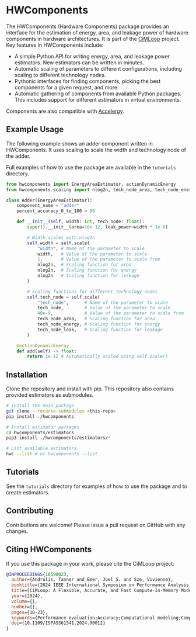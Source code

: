 # HWComponents
The HWComponents (Hardware Components) package provides an interface for the estimation
of energy, area, and leakage power of hardware components in hardware architectures. It
is part of the [CiMLoop](https://github.com/mit-emze/cimloop) project. Key features in
HWComponents include:

- A simple Python API for writing energy, area, and leakage power estimators. New
  estimators can be written in minutes.
- Automatic scaling of parameters to different configurations, including scaling to
  different technology nodes.
- Pythonic interfaces for finding components, picking the best components for a given
  request, and more.
- Automatic gathering of components from available Python packages. This includes
  support for different estimators in virtual environments.

Components are also compatible with
[Accelergy](https://github.com/accelergy-project/accelergy).

## Example Usage

The following example shows an adder component written in HWComponents. It uses scaling
to scale the width and technology node of the adder.

Full examples of how to use the package are available in the `tutorials` directory.

```python
from hwcomponents import EnergyAreaEstimator, actionDynamicEnergy
from hwcomponents.scaling import nlog2n, tech_node_area, tech_node_energy, tech_node_leak

class Adder(EnergyAreaEstimator):
    component_name = "adder"
    percent_accuracy_0_to_100 = 80

    def __init__(self, width: int, tech_node: float):
        super().__init__(area=10e-12, leak_power=width * 1e-6)

        # Width scales with nlog2n
        self.width = self.scale(
            "width", # Name of the parameter to scale
            width,   # Value of the parameter to scale
            1,       # Value of the parameter to scale from
            nlog2n,  # Scaling function for area
            nlog2n,  # Scaling function for energy
            nlog2n   # Scaling function for leakage
        )

        # Scaling functions for different technology nodes
        self.tech_node = self.scale(
            "tech_node",      # Name of the parameter to scale
            tech_node,        # Value of the parameter to scale
            40e-9,            # Value of the parameter to scale from
            tech_node_area,   # Scaling function for area
            tech_node_energy, # Scaling function for energy
            tech_node_leak,   # Scaling function for leakage
        )

    @actionDynamicEnergy
    def add(self) -> float:
        return 1e-12 # Automatically scaled using self.scale()
```

## Installation
Clone the repository and install with pip. This repository also contains provided
estimators as submodules.

```bash
# Install the main package
git clone --recurse-submodules <this-repo>
pip install ./hwcomponents

# Install estimator packages
cd hwcomponents/estimators
pip3 install ./hwcomponents/estimators/*

# List available estimators
hwc --list # or hwcomponents --list
```

## Tutorials

See the `tutorials` directory for examples of how to use the package and to create
estimators.

## Contributing

Contributions are welcome! Please issue a pull request on GitHub with any changes.

## Citing HWComponents

If you use this package in your work, please cite the CiMLoop project:

```bibtex
@INPROCEEDINGS{10590023,
  author={Andrulis, Tanner and Emer, Joel S. and Sze, Vivienne},
  booktitle={2024 IEEE International Symposium on Performance Analysis of Systems and Software (ISPASS)}, 
  title={CiMLoop: A Flexible, Accurate, and Fast Compute-In-Memory Modeling Tool}, 
  year={2024},
  volume={},
  number={},
  pages={10-23},
  keywords={Performance evaluation;Accuracy;Computational modeling;Computer architecture;Artificial neural networks;In-memory computing;Data models;Compute-In-Memory;Processing-In-Memory;Analog;Deep Neural Networks;Systems;Hardware;Modeling;Open-Source},
  doi={10.1109/ISPASS61541.2024.00012}
}
```
